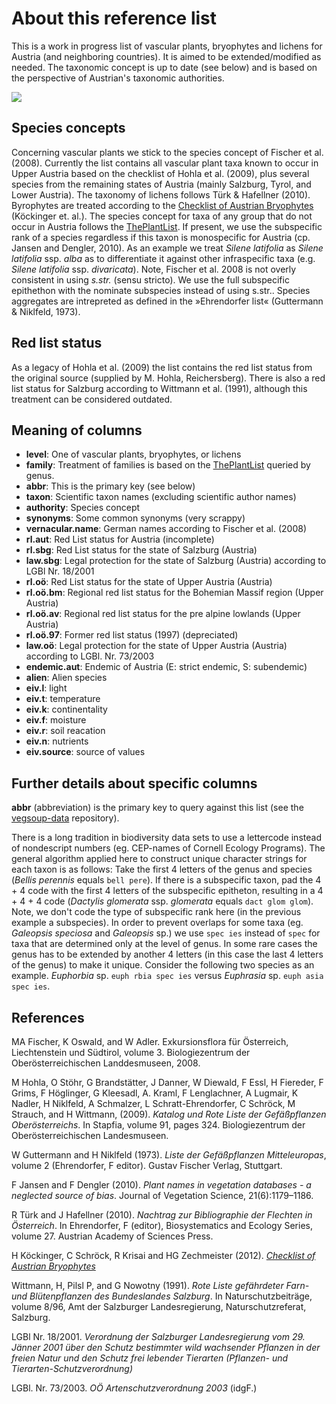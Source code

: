 About this reference list
=========================

This is a work in progress list of vascular plants, bryophytes and lichens for Austria (and neighboring countries).
It is aimed to be extended/modified as needed. The taxonomic concept is up to date (see below) and is based on the perspective of Austrian's taxonomic authorities.


![](README.png)

Species concepts
----------------

Concerning vascular plants we stick to the species concept of Fischer et al. (2008).
Currently the list contains all vascular plant taxa known to occur in Upper Austria based on the checklist of Hohla et al. (2009), plus several species from the remaining states of Austria (mainly Salzburg, Tyrol, and Lower Austria).
The taxonomy of lichens follows Türk & Hafellner (2010).
Byrophytes are treated according to the [Checklist of Austrian Bryophytes](http://131.130.59.133/projekte/moose/) (Köckinger et. al.).
The species concept for taxa of any group that do not occur in Austria follows the [ThePlantList](http://www.theplantlist.org).
If present, we use the subspecific rank of a species regardless if this taxon is monospecific for Austria (cp. Jansen and Dengler, 2010).
As an example we treat *Silene latifolia* as *Silene latifolia* ssp. *alba* as to differentiate it against other infraspecific taxa (e.g. *Silene latifolia* ssp. *divaricata*).
Note, Fischer et al. 2008 is not overly consistent in using *s.str.* (sensu stricto).
We use the full subspecific epithethon with the nominate subspecies instead of using s.str..
Species aggregates are intrepreted as defined in the »Ehrendorfer list« (Guttermann & Niklfeld, 1973).


Red list status
---------------

As a legacy of Hohla et al. (2009) the list contains the red list status from the original source (supplied by M. Hohla, Reichersberg). There is also a red list status for Salzburg according to Wittmann et al. (1991), although this treatment can be considered outdated.

Meaning of columns
------------------

- **level**: One of vascular plants, bryophytes, or lichens
- **family**: Treatment of families is based on the [ThePlantList](http://www.theplantlist.org) queried by genus.
- **abbr**: This is the primary key (see below)
- **taxon**: Scientific taxon names (excluding scientific author names)
- **authority**: Species concept
- **synonyms**: Some common synonyms (very scrappy)
- **vernacular.name**: German names according to Fischer et al. (2008)
- **rl.aut**: Red List status for Austria (incomplete)
- **rl.sbg**: Red List status for the state of Salzburg (Austria)
- **law.sbg**: Legal protection for the state of Salzburg (Austria) according to LGBl Nr. 18/2001
- **rl.oö**: Red List status for the state of Upper Austria (Austria)
- **rl.oö.bm**: Regional red list status for the Bohemian Massif region (Upper Austria)
- **rl.oö.av**: Regional red list status for the pre alpine lowlands (Upper Austria)
- **rl.oö.97**: Former red list status (1997) (depreciated)
- **law.oö**: Legal protection for the state of Upper Austria (Austria) according to LGBl. Nr. 73/2003
- **endemic.aut**: Endemic of Austria (E: strict endemic, S: subendemic)
- **alien**: Alien species
- **eiv.l**: light
- **eiv.t**: temperature
- **eiv.k**: continentality
- **eiv.f**: moisture
- **eiv.r**: soil reacation
- **eiv.n**: nutrients
- **eiv.source**: source of values


Further details about specific columns
--------------------------------------

**abbr** (abbreviation) is the primary key to query against this list (see the [vegsoup-data](https://github.com/kardinal-eros/vegsoup-data) repository).  

There is a long tradition in biodiversity data sets to use a lettercode instead of nondescript numbers (eg. CEP-names of Cornell Ecology Programs).
The general algorithm applied here to construct unique character strings for each taxon is as follows: Take the first 4 letters of the genus and species (*Bellis perennis* equals `bell pere`).
If there is a subspecific taxon, pad the 4 + 4 code with the first 4 letters of the subspecific epitheton, resulting in a 4 + 4 + 4 code (*Dactylis glomerata* ssp. *glomerata* equals `dact glom glom`).
Note, we don't code the type of subspecific rank here (in the previous example a subspecies).
In order to prevent overlaps for some taxa (eg. *Galeopsis speciosa* and *Galeopsis* sp.) we use `spec ies` instead of `spec` for taxa that are determined only at the level of genus.
In some rare cases the genus has to be extended by another 4 letters (in this case the last 4 letters of the genus) to make it unique.
Consider the following two species as an example. *Euphorbia* sp. `euph rbia spec ies` versus *Euphrasia* sp. `euph asia spec ies`.

<!---
The codes used in column `law.sbg` (protection by law of the state of Salzburg) are as follows.

- **A**: Richtliniengeschützte Pflanzenarten im Land Salzburg
- **B**: Andere vollkommen geschützte Pflanzenarten im Land Salzburg
- **C**: Andere vollkommen geschützte Pflanzenarten im Bezirk Salzburg-Umgebung und in der Stadt Salzburg
- **D**: Teilweise geschützte Pflanzenarten in Salzburg
-->


References
----------

MA Fischer, K Oswald, and W Adler. Exkursionsflora für Österreich, Liechtenstein und Südtirol, volume 3. Biologiezentrum der Oberösterreichischen Landdesmuseen, 2008.

M Hohla, O Stöhr, G Brandstätter, J Danner, W Diewald, F Essl, H Fiereder, F Grims, F Höglinger, G Kleesadl, A. Kraml, F Lenglachner, A Lugmair, K Nadler, H Niklfeld, A Schmalzer, L Schratt-Ehrendorfer, C Schröck, M Strauch, and H Wittmann,  (2009). *Katalog und Rote Liste der Gefäßpflanzen Oberösterreichs*. In Stapfia, volume 91, pages 324. Biologiezentrum der Oberösterreichischen Landesmuseen.

W Guttermann and H Niklfeld (1973). *Liste der Gefäßpflanzen Mitteleuropas*, volume 2 (Ehrendorfer, F editor). Gustav Fischer Verlag, Stuttgart.

F Jansen and F Dengler (2010). *Plant names in vegetation databases - a neglected source of bias*. Journal of Vegetation Science, 21(6):1179–1186.

R Türk and J Hafellner (2010). *Nachtrag zur Bibliographie der Flechten in Österreich*. In Ehrendorfer, F (editor), Biosystematics and Ecology Series, volume 27. Austrian Academy of Sciences Press.

H Köckinger, C Schröck, R Krisai and HG Zechmeister (2012). [*Checklist of Austrian Bryophytes*](http://cvl.univie.ac.at/projekte/moose/)

Wittmann, H, Pilsl P, and G Nowotny (1991). *Rote Liste gefährdeter Farn- und Blütenpflanzen des Bundeslandes Salzburg*. In Naturschutzbeiträge, volume 8/96, Amt der Salzburger Landesregierung, Naturschutzreferat, Salzburg.

LGBl Nr. 18/2001. *Verordnung der Salzburger Landesregierung vom 29. Jänner 2001 über den Schutz bestimmter wild wachsender Pflanzen in der freien Natur und den Schutz frei lebender Tierarten (Pflanzen- und Tierarten-Schutzverordnung)*

LGBl. Nr. 73/2003. *OÖ Artenschutzverordnung 2003* (idgF.)